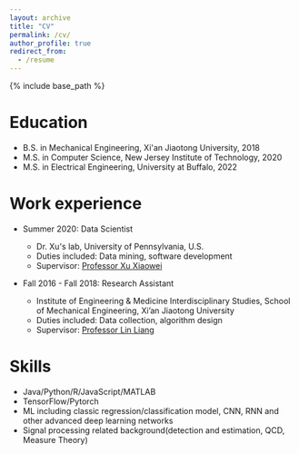 ```yaml
---
layout: archive
title: "CV"
permalink: /cv/
author_profile: true
redirect_from:
  - /resume
---
```


{% include base_path %}

Education
======
* B.S. in Mechanical Engineering, Xi'an Jiaotong University, 2018
* M.S. in Computer Science, New Jersey Institute of Technology, 2020
* M.S. in Electrical Engineering, University at Buffalo, 2022

Work experience
======
* Summer 2020: Data Scientist
  * Dr. Xu's lab, University of Pennsylvania, U.S.
  * Duties included: Data mining, software development
  * Supervisor: [Professor Xu Xiaowei](http://pathology.med.upenn.edu/department/people/525/xiaowei-george-xu)

* Fall 2016 - Fall 2018: Research Assistant
  * Institute of Engineering & Medicine Interdisciplinary Studies, School of Mechanical Engineering, Xi’an Jiaotong University
  * Duties included: Data collection, algorithm design
  * Supervisor: [Professor Lin Liang](http://gr.xjtu.edu.cn/web/lianglin)
  
Skills
======
* Java/Python/R/JavaScript/MATLAB
* TensorFlow/Pytorch
* ML including classic regression/classification model, CNN, RNN and other advanced deep learning networks
* Signal processing related background(detection and estimation, QCD, Measure Theory)

<!-- Publications
======
  <ul>{% for post in site.publications %}
    {% include archive-single-cv.html %}
  {% endfor %}</ul>
  
Talks
======
  <ul>{% for post in site.talks %}
    {% include archive-single-talk-cv.html %}
  {% endfor %}</ul>
  
Teaching
======
  <ul>{% for post in site.teaching %}
    {% include archive-single-cv.html %}
  {% endfor %}</ul>
  
Service and leadership
======
* Currently signed in to 43 different slack teams
 -->
